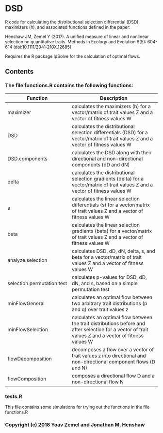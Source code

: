 # DSD
R code for calculating the distributional selection differential (DSD), maximizers (h), and associated functions defined in the paper:

Henshaw JM, Zemel Y (2017). A unified measure of linear and nonlinear selection on quantitative traits. Methods in Ecology and Evolution 8(5): 604-614 (doi:10.1111/2041‑210X.12685)

Requires the R package lpSolve for the calculation of optimal flows.

## Contents
### The file functions.R contains the following functions:

| Function | Description |
| --- | --- |
| maximizer | calculates the maximizers (h) for a vector/matrix of trait values Z and a vector of fitness values W |
| DSD | calculates the distributional selection differentials (DSD) for a vector/matrix of trait values Z and a vector of fitness values W |
| DSD.components | calculates the DSD along with their directional and non-directional components (dD and dN) |
| delta | calculates the distributional selection gradients (delta) for a vector/matrix of trait values Z and a vector of fitness values W |
| s | calculates the linear selection differentials (s) for a vector/matrix of trait values Z and a vector of fitness values W |
| beta | calculates the linear selection gradients (beta) for a vector/matrix of trait values Z and a vector of fitness values W |
| analyze.selection | calculates DSD, dD, dN, delta, s, and beta for a vector/matrix of trait values Z and a vector of fitness values W |
| selection.permutation.test | calculates p-values for DSD, dD, dN, and s, based on a simple permutation test |
| minFlowGeneral | calculates an optimal flow between two arbitrary trait distributions (p and q) over trait values z |
| minFlowSelection | calculates an optimal flow between the trait distributions before and after selection for a vector of trait values Z and a vector of fitness values W|
| flowDecomposition | decomposes a flow over a vector of trait values z into directional and non-directional component flows (D and N)|
| flowComposition | composes a directional flow D and a non-directional flow N|

### tests.R
This file contains some simulations for trying out the functions in the file functions.R

### Copyright (c) 2018 Yoav Zemel and Jonathan M. Henshaw
